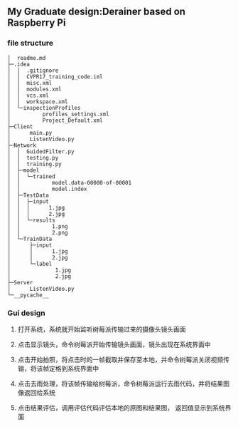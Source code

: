 ## My Graduate design:Derainer based on Raspberry Pi

### file structure
```shell
│  readme.md
├─.idea
│  │  .gitignore
│  │  CVPR17_training_code.iml
│  │  misc.xml
│  │  modules.xml
│  │  vcs.xml
│  │  workspace.xml
│  └─inspectionProfiles
│          profiles_settings.xml
│          Project_Default.xml
├─Client
│      main.py
│      ListenVideo.py
├─Network
│  │  GuidedFilter.py
│  │  testing.py
│  │  training.py
│  ├─model
│  │  └─trained
│  │          model.data-00000-of-00001
│  │          model.index
│  ├─TestData
│  │  ├─input
│  │  │      1.jpg
│  │  │      2.jpg
│  │  └─results
│  │          1.png
│  │          2.png
│  └─TrainData
│      ├─input
│      │      1.jpg
│      │      2.jpg
│      └─label
│              1.jpg
│              2.jpg
├─Server
│      ListenVideo.py
└─__pycache__

```

### Gui design

1. 打开系统，系统就开始监听树莓派传输过来的摄像头镜头画面

2. 点击显示镜头，命令树莓派开始传输镜头画面，镜头出现在系统界面中

3. 点击开始拍照，将点击时的一帧截取并保存至本地，并命令树莓派关闭视频传输，将该帧定格到系统界面中

4. 点击去雨处理，将该帧传输给树莓派，命令树莓派运行去雨代码，并将结果图像返回给系统

5. 点击结果评估，调用评估代码评估本地的原图和结果图， 返回值显示到系统界面